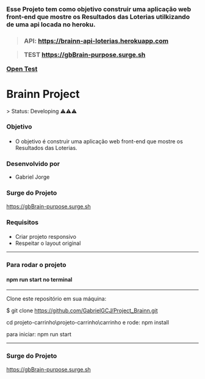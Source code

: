 



<h3> Esse Projeto tem como objetivo construir uma aplicação web front-end que mostre os Resultados das Loterias utilkizando de uma api locada no heroku. <h3/> 
  
> API: https://brainn-api-loterias.herokuapp.com
  
> TEST https://gbBrain-purpose.surge.sh

<a href="https://gbBrain-purpose.surge.sh">Open Test</a>
  
  
  
  
  
  
  
  
  
  
  
  
  
  
  <h1 color="green">Brainn Project</h1>
  > Status: Developing ⚠️⚠️⚠️
  
### Objetivo
#### 
- O objetivo é construir uma aplicação web front-end que mostre os Resultados das Loterias.

### Desenvolvido por
- Gabriel Jorge

### Surge do Projeto 
<a href=https://gbBrain-purpose.surge.sh>https://gbBrain-purpose.surge.sh</a>

### Requisitos 
#### 
- Criar projeto responsivo
- Respeitar o layout original
---

### Para rodar o projeto 
#### npm run start no terminal

---
Clone este repositório em sua máquina:

$ git clone https://github.com/GabrielGCJ/Project_Brainn.git

cd projeto-carrinho\projeto-carrinho\carrinho e rode:
npm install

para iniciar:
npm run start

--- 


### Surge do Projeto 
https://gbBrain-purpose.surge.sh
  
